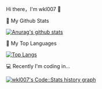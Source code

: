 Hi there，I'm wkl007 👋

🌈 My Github Stats

[![Anurag's github stats](https://github-readme-stats.vercel.app/api?username=wkl007&show_icons=true&bg_color=00000000)](https://github.com/anuraghazra/github-readme-stats)

🎉 My Top Languages

[![Top Langs](https://github-readme-stats.vercel.app/api/top-langs/?username=wkl007&show_icons=true&bg_color=00000000)](https://github.com/anuraghazra/github-readme-stats)

💻 Recently I'm coding in...

<a href="https://codestats.net/users/wkl007" target="_blank">
  <img src='https://codestats-readme.wegfan.cn/history-graph/wkl007?width=850&height=300&bg_color=rgba(0,0,0,0)&timezone=08:00&history_days=20&max_languages=12&language_colors=["3e4053","f15854","5da5da","faa43a","60bd68","f17cb0","b2912f","00897b","b276b2","ffc0cb","cddc39","7e57c2","bdbdbd"]' alt="wkl007's Code::Stats history graph" />
</a>
